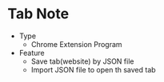# Tab Note
- Type
  - Chrome Extension Program
- Feature
  - Save tab(website) by JSON file
  - Import JSON file to open th saved tab
